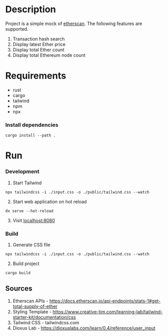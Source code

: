 # Description

Project is a simple mock of [etherscan](https://etherscan.io/). The following features are supported. 

1. Transaction hash search
2. Display latest Ether price
3. Display total Ether count
4. Display total Ethereum node count

# Requirements
- rust
- cargo
- tailwind
- npm
- npx

### Install dependencies
```
cargo install --path .
```



# Run
### Development

1. Start Tailwind
```
npx tailwindcss -i ./input.css -o ./public/tailwind.css --watch
```

2. Start web application on hot reload

```
dx serve --hot-reload
```

3. Visit [localhost:8080](localhost:8080)

### Build

1. Generate CSS file
```
npx tailwindcss -i ./input.css -o ./public/tailwind.css --watch
```

2. Build project
```
cargo build
```

## Sources

1. Etherscan APIs - https://docs.etherscan.io/api-endpoints/stats-1#get-total-supply-of-ether
2. Styling Template - https://www.creative-tim.com/learning-lab/tailwind-starter-kit/documentation/css
3. Tailwind CSS - tailwindcss.com
4. Dioxus Lab - https://dioxuslabs.com/learn/0.4/reference/user_input